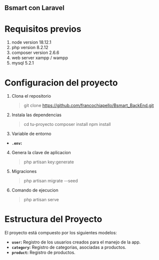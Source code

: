 ## Bsmart con Laravel

# Requisitos previos

1. node version 18.12.1
2. php version 8.2.12
3. composer version 2.6.6
4. web server xampp / wampp
5. mysql 5.2.1

# Configuracion del proyecto

1. Clona el repositorio
    > git clone https://github.com/francochiapello/Bsmart_BackEnd.git
2. Instala las dependencias

    > cd tu-proyecto
    > composer install
    > npm install

3. Variable de entorno

-   **`.env`:**

4. Genera la clave de aplicacion

    > php artisan key:generate

5. Migraciones

    > php artisan migrate --seed

6. Comando de ejecucion
    > php artisan serve

# Estructura del Proyecto

El proyecto está compuesto por los siguientes modelos:

-   **`user`:** Registro de los usuarios creados para el manejo de la app.
-   **`category`:** Registro de categorias, asociadas a productos.
-   **`product`:** Registro de productos.
